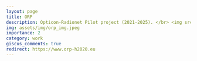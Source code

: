 ```yaml
---
layout: page
title: ORP
description: Opticon-Radionet Pilot project (2021-2025). </br> <img src="/assets/img/logos/orp.jpg" alt="inline_image" style="height: 1lh;" class="img-fluid rounded">
img: assets/img/orp_img.jpeg
importance: 2
category: work
giscus_comments: true
redirect: https://www.orp-h2020.eu
---
```

